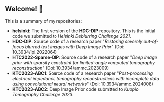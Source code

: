 ## Welcome! 👋
This is a summary of my repositories:

- **helsinki**: The first version of the **HDC-DIP** repository. This is the initial code we submitted to _Helsinki Deblurring Challenge 2021_.
- **HDC-DIP**: Source code of a research paper "_Restoring severely out-of-focus blurred text images with Deep Image Prior_" (Doi: 10.3934/ipi.2022064)
- **HTC2022-Sparse-DIP**: Source code of a research paper "_Deep image prior with sparsity constraint for limited-angle computed tomography reconstruction_" (Doi: 10.3934/ammc.2023009)
- **KTC2023-ABC1**: Source code of a research paper "_Post-processing electrical impedance tomography reconstructions with incomplete data using convolutional neural networks_" (Doi: 10.3934/ammc.2024008)
- **KTC2023-ABC2**: Deep Image Prior code submitted to _Kuopio Tomography Challenge 2023_.
